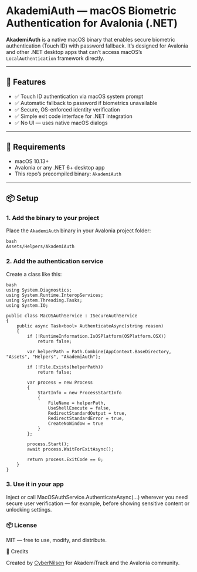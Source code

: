# AkademiAuth — macOS Biometric Authentication for Avalonia (.NET)

**AkademiAuth** is a native macOS binary that enables secure biometric authentication (Touch ID) with password fallback. It’s designed for Avalonia and other .NET desktop apps that can’t access macOS’s `LocalAuthentication` framework directly.

---

## 🔐 Features

- ✅ Touch ID authentication via macOS system prompt  
- ✅ Automatic fallback to password if biometrics unavailable  
- ✅ Secure, OS-enforced identity verification  
- ✅ Simple exit code interface for .NET integration  
- ✅ No UI — uses native macOS dialogs  

---

## 🧰 Requirements

- macOS 10.13+  
- Avalonia or any .NET 6+ desktop app  
- This repo’s precompiled binary: `AkademiAuth`  

---

## 📦 Setup

### 1. Add the binary to your project

Place the `AkademiAuth` binary in your Avalonia project folder:

```
bash
Assets/Helpers/AkademiAuth
```

### 2. Add the authentication service

Create a class like this:

```
bash
using System.Diagnostics;
using System.Runtime.InteropServices;
using System.Threading.Tasks;
using System.IO;

public class MacOSAuthService : ISecureAuthService
{
    public async Task<bool> AuthenticateAsync(string reason)
    {
        if (!RuntimeInformation.IsOSPlatform(OSPlatform.OSX))
            return false;

        var helperPath = Path.Combine(AppContext.BaseDirectory, "Assets", "Helpers", "AkademiAuth");

        if (!File.Exists(helperPath))
            return false;

        var process = new Process
        {
            StartInfo = new ProcessStartInfo
            {
                FileName = helperPath,
                UseShellExecute = false,
                RedirectStandardOutput = true,
                RedirectStandardError = true,
                CreateNoWindow = true
            }
        };

        process.Start();
        await process.WaitForExitAsync();

        return process.ExitCode == 0;
    }
}
```

### 3. Use it in your app

Inject or call MacOSAuthService.AuthenticateAsync(...) wherever you need secure user verification — for example, before showing sensitive content or unlocking settings.

### 📦 License

MIT — free to use, modify, and distribute.

🙌 Credits

Created by [CyberNilsen]([CyberNilsen](https://github.com/CyberNilsen)) for AkademiTrack and the Avalonia community.



